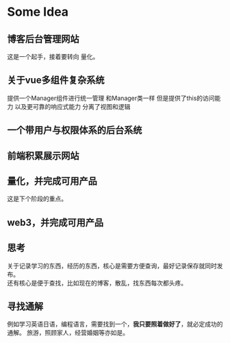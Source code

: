 # Some Idea

## 博客后台管理网站

这是一个起手，接着要转向 量化。

## 关于vue多组件复杂系统

提供一个Manager组件进行统一管理
	和Manager类一样
		但是提供了this的访问能力
		以及更可靠的响应式能力
		分离了视图和逻辑

## 一个带用户与权限体系的后台系统

## 前端积累展示网站


## 量化，并完成可用产品

这是下个阶段的重点。

## web3，并完成可用产品

## 思考

关于记录学习的东西，经历的东西，核心是需要方便查询，最好记录保存就同时发布。  
还有核心是便于查找，比如现在的博客，散乱，找东西每次都头疼。  

## 寻找通解

例如学习英语日语，编程语言，需要找到一个，**我只要照着做好了**，就必定成功的通解。
旅游，照顾家人，经营婚姻等亦如是。